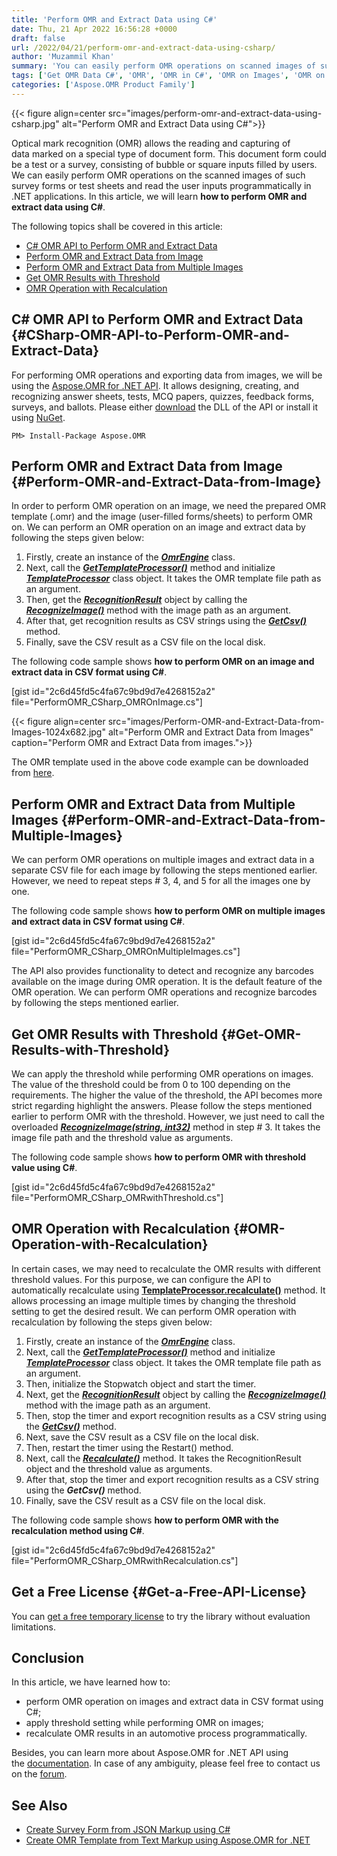 ```yaml
---
title: 'Perform OMR and Extract Data using C#'
date: Thu, 21 Apr 2022 16:56:28 +0000
draft: false
url: /2022/04/21/perform-omr-and-extract-data-using-csharp/
author: 'Muzammil Khan'
summary: 'You can easily perform OMR operations on scanned images of survey forms or test sheets programmatically, and read user inputs programmatically in .NET applications. In this article, you will learn **how to perform OMR and extract data using C#**.'
tags: ['Get OMR Data C#', 'OMR', 'OMR in C#', 'OMR on Images', 'OMR on Scanned Images', 'OMR using C#', 'Perform OMR Operation C#']
categories: ['Aspose.OMR Product Family']
---
```




{{< figure align=center src="images/perform-omr-and-extract-data-using-csharp.jpg" alt="Perform OMR and Extract Data using C#">}}


Optical mark recognition (OMR) allows the reading and capturing of data marked on a special type of document form. This document form could be a test or a survey, consisting of bubble or square inputs filled by users. We can easily perform OMR operations on the scanned images of such survey forms or test sheets and read the user inputs programmatically in .NET applications. In this article, we will learn **how to perform OMR and extract data using C#**.

The following topics shall be covered in this article:

*   [C# OMR API to Perform OMR and Extract Data](#CSharp-OMR-API-to-Perform-OMR-and-Extract-Data)
*   [Perform OMR and Extract Data from Image](#Perform-OMR-and-Extract-Data-from-Image)
*   [Perform OMR and Extract Data from Multiple Images](#Perform-OMR-and-Extract-Data-from-Multiple-Images)
*   [Get OMR Results with Threshold](#Get-OMR-Results-with-Threshold)
*   [OMR Operation with Recalculation](#OMR-Operation-with-Recalculation)

## C# OMR API to Perform OMR and Extract Data {#CSharp-OMR-API-to-Perform-OMR-and-Extract-Data}

For performing OMR operations and exporting data from images, we will be using the [Aspose.OMR for .NET API](https://products.aspose.com/omr/net/). It allows designing, creating, and recognizing answer sheets, tests, MCQ papers, quizzes, feedback forms, surveys, and ballots. Please either [download](https://downloads.aspose.com/omr/net) the DLL of the API or install it using [NuGet](https://www.nuget.org/packages/aspose.omr).

```
PM> Install-Package Aspose.OMR
```

## Perform OMR and Extract Data from Image {#Perform-OMR-and-Extract-Data-from-Image}

In order to perform OMR operation on an image, we need the prepared OMR template (.omr) and the image (user-filled forms/sheets) to perform OMR on. We can perform an OMR operation on an image and extract data by following the steps given below:

1.  Firstly, create an instance of the **_[OmrEngine](https://apireference.aspose.com/omr/net/aspose.omr.api/omrengine)_** class.
2.  Next, call the **_[GetTemplateProcessor()](https://apireference.aspose.com/omr/net/aspose.omr.api/omrengine/methods/gettemplateprocessor)_** method and initialize **_[TemplateProcessor](https://apireference.aspose.com/omr/net/aspose.omr.api/templateprocessor)_** class object. It takes the OMR template file path as an argument.
3.  Then, get the **_[RecognitionResult](https://apireference.aspose.com/omr/net/aspose.omr.model/recognitionresult)_** object by calling the **_[RecognizeImage()](https://apireference.aspose.com/omr/net/aspose.omr.api.templateprocessor/recognizeimage/methods/1)_** method with the image path as an argument.
4.  After that, get recognition results as CSV strings using the **_[GetCsv()](https://apireference.aspose.com/omr/net/aspose.omr.model/recognitionresult/methods/getcsv)_** method.
5.  Finally, save the CSV result as a CSV file on the local disk.

The following code sample shows **how to perform OMR on an image and extract data in CSV format using C#**.

\[gist id="2c6d45fd5c4fa67c9bd9d7e4268152a2" file="PerformOMR\_CSharp\_OMROnImage.cs"\]



{{< figure align=center src="images/Perform-OMR-and-Extract-Data-from-Images-1024x682.jpg" alt="Perform OMR and Extract Data from Images" caption="Perform OMR and Extract Data from images.">}}


The OMR template used in the above code example can be downloaded from [here](https://gist.github.com/aspose-com-gists/2c6d45fd5c4fa67c9bd9d7e4268152a2#file-performomr_csharp_sheet-omr).

## Perform OMR and Extract Data from Multiple Images {#Perform-OMR-and-Extract-Data-from-Multiple-Images}

We can perform OMR operations on multiple images and extract data in a separate CSV file for each image by following the steps mentioned earlier. However, we need to repeat steps # 3, 4, and 5 for all the images one by one.

The following code sample shows **how to perform OMR on multiple images and extract data in CSV format using C#**.

\[gist id="2c6d45fd5c4fa67c9bd9d7e4268152a2" file="PerformOMR\_CSharp\_OMROnMultipleImages.cs"\]

The API also provides functionality to detect and recognize any barcodes available on the image during OMR operation. It is the default feature of the OMR operation. We can perform OMR operations and recognize barcodes by following the steps mentioned earlier.

## Get OMR Results with Threshold {#Get-OMR-Results-with-Threshold}

We can apply the threshold while performing OMR operations on images. The value of the threshold could be from 0 to 100 depending on the requirements. The higher the value of the threshold, the API becomes more strict regarding highlight the answers. Please follow the steps mentioned earlier to perform OMR with the threshold. However, we just need to call the overloaded _**[RecognizeImage(string, int32)](https://apireference.aspose.com/omr/net/aspose.omr.api.templateprocessor/recognizeimage/methods/1)**_ method in step # 3. It takes the image file path and the threshold value as arguments.

The following code sample shows **how to perform OMR with threshold value using C#**.

\[gist id="2c6d45fd5c4fa67c9bd9d7e4268152a2" file="PerformOMR\_CSharp\_OMRwithThreshold.cs"\]

## OMR Operation with Recalculation {#OMR-Operation-with-Recalculation}

In certain cases, we may need to recalculate the OMR results with different threshold values. For this purpose, we can configure the API to automatically recalculate using [**TemplateProcessor.recalculate()**](https://apireference.aspose.com/java/omr/com.aspose.omr/TemplateProcessor#recalculate-com.aspose.omr.RecognitionResult-int-) method. It allows processing an image multiple times by changing the threshold setting to get the desired result. We can perform OMR operation with recalculation by following the steps given below:

1.  Firstly, create an instance of the **_[OmrEngine](https://apireference.aspose.com/omr/net/aspose.omr.api/omrengine)_** class.
2.  Next, call the **_[GetTemplateProcessor()](https://apireference.aspose.com/omr/net/aspose.omr.api/omrengine/methods/gettemplateprocessor)_** method and initialize **_[TemplateProcessor](https://apireference.aspose.com/omr/net/aspose.omr.api/templateprocessor)_** class object. It takes the OMR template file path as an argument.
3.  Then, initialize the Stopwatch object and start the timer.
4.  Next, get the **_[RecognitionResult](https://apireference.aspose.com/omr/net/aspose.omr.model/recognitionresult)_** object by calling the **_[RecognizeImage()](https://apireference.aspose.com/omr/net/aspose.omr.api.templateprocessor/recognizeimage/methods/1)_** method with the image path as an argument.
5.  Then, stop the timer and export recognition results as a CSV string using the **_[GetCsv()](https://apireference.aspose.com/omr/net/aspose.omr.model/recognitionresult/methods/getcsv)_** method.
6.  Next, save the CSV result as a CSV file on the local disk.
7.  Then, restart the timer using the Restart() method.
8.  Next, call the **_[Recalculate()](https://apireference.aspose.com/omr/net/aspose.omr.api/templateprocessor/methods/recalculate)_** method. It takes the RecognitionResult object and the threshold value as arguments.
9.  After that, stop the timer and export recognition results as a CSV string using the **_GetCsv()_** method.
10.  Finally, save the CSV result as a CSV file on the local disk.

The following code sample shows **how to perform OMR with the recalculation method using C#**.

\[gist id="2c6d45fd5c4fa67c9bd9d7e4268152a2" file="PerformOMR\_CSharp\_OMRwithRecalculation.cs"\]

## Get a Free License {#Get-a-Free-API-License}

You can [get a free temporary license](https://purchase.aspose.com/temporary-license) to try the library without evaluation limitations.

## Conclusion

In this article, we have learned how to:

*   perform OMR operation on images and extract data in CSV format using C#;
*   apply threshold setting while performing OMR on images;
*   recalculate OMR results in an automotive process programmatically.

Besides, you can learn more about Aspose.OMR for .NET API using the [documentation](https://docs.aspose.com/omr/net/). In case of any ambiguity, please feel free to contact us on the [forum](https://forum.aspose.com/c/omr/38).

## See Also

*   [Create Survey Form from JSON Markup using C#](https://blog.aspose.com/2022/02/26/create-survey-form-from-json-markup-using-csharp/)
*   [Create OMR Template from Text Markup using Aspose.OMR for .NET](https://blog.aspose.com/2019/10/07/create-omr-template-from-text-markup-using-aspose.omr-for-.net/)



